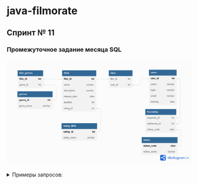 # java-filmorate
## Спринт № 11
### Промежуточное задание месяца SQL
![db_diagram](src/main/resources/db_diagram.png)

<details><summary>Примеры запросов:</summary>    
  
1. _Получение списка всех пользователей:_  
SELECT *  
FROM users  
2. _Получение пользователя по id = 1:_  
SELECT *  
FROM users  
WHERE user_id=1  
3. _Получение списка всех фильмов:_  
SELECT *  
FROM films  
4. _Получение фильма по id =1:_  
SELECT *  
FROM films  
WHERE film_id=1
5. _Вывести название фильмов у которых жанр = "Ужасы"_  
SELECT f.name,  
       g.genre_name  
FROM films AS f  
LEFT JOIN film_genres AS fg ON fg.film_id = f.film_id  
LEFT JOIN genres AS g on fg.genre_id = g.genre_id  
WHERE genre_name = 'Ужасы'  
  
  </details>

